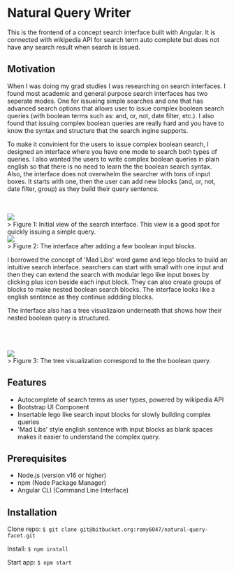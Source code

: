 # Natural Query Writer
This is the frontend of a concept search interface built with Angular. It is connected with wikipedia API for search term auto complete but does not have any search result when search is issued.

## Motivation
When I was doing my grad studies I was researching on search interfaces. I found most academic and general purpose search interfaces has two seperate modes. One for issueing simple searches and one that has advanced search options that allows user to issue complex boolean search queries (with boolean terms such as: and, or, not, date filter, etc.). I also found that issuing complex boolean queries are really hard and you have to know the syntax and structure that the search ingine supports.

To make it convinient for the users to issue complex boolean search, I designed an interface where you have one mode to search both types of queries. I also wanted the users to write complex boolean queries in plain english so that there is no need to learn the the boolean search syntax. Also, the interface does not overwhelm the searcher with tons of input boxes. It starts with one, then the user can add new blocks (and, or, not, date filter, group) as they build their query sentence.
<br><br><br>
<div align="left">
	<img src="https://bitbucket.org/romy6047/natural-query-facet/raw/aa1573719740a357ea3a2f66cef1b67a7b063f1b/src/assets/images/search_input_1.png">
</div>
> Figure 1: Initial view of the search interface. This view is a good spot for quickly issuing a simple query.

<div align="left">
	<img src="https://bitbucket.org/romy6047/natural-query-facet/raw/274afa63be0887de2e1a0606afc07e2d26901660/src/assets/images/search_input_3.png">
</div>
> Figure 2: The interface after adding a few boolean input blocks.

I borrowed the concept of 'Mad Libs' word game and lego blocks to build an intuitive search interface. searchers can start with small with one input and then they can extend the search with modular lego like input boxes by clicking plus icon beside each input block. They can also create groups of blocks to make nested boolean search blocks. The interface looks like a english sentence as they continue addding blocks.

The interface also has a tree visualizaion underneath that shows how their nested boolean query is structured.
<br><br><br><br>
<div align="left">
	<img src="https://bitbucket.org/romy6047/natural-query-facet/raw/274afa63be0887de2e1a0606afc07e2d26901660/src/assets/images/tree_visualization.png">
</div>
> Figure 3: The tree visualization correspond to the the boolean query.

## Features
- Autocomplete of search terms as user types, powered by wikipedia API
- Bootstrap UI Component
- Insertable lego like search input blocks for slowly building complex queries
- 'Mad Libs' style english sentence with input blocks as blank spaces makes it easier to understand the complex query. 

	
## Prerequisites

- Node.js (version v16 or higher)
- npm (Node Package Manager)
- Angular CLI (Command Line Interface)

## Installation
Clone repo: `$ git clone git@bitbucket.org:romy6047/natural-query-facet.git`

Install: `$ npm install`

Start app: `$ npm start `
